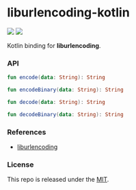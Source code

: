# liburlencoding-kotlin

[![](https://img.shields.io/github/v/tag/thechampagne/liburlencoding-kotlin?label=version)](https://github.com/thechampagne/liburlencoding-kotlin/releases/latest) [![](https://img.shields.io/github/license/thechampagne/liburlencoding-kotlin)](https://github.com/thechampagne/liburlencoding-kotlin/blob/main/LICENSE)

Kotlin binding for **liburlencoding**.

### API

```kotlin
fun encode(data: String): String

fun encodeBinary(data: String): String

fun decode(data: String): String

fun decodeBinary(data: String): String
```

### References
 - [liburlencoding](https://github.com/thechampagne/liburlencoding)

### License

This repo is released under the [MIT](https://github.com/thechampagne/liburlencoding-kotlin/blob/main/LICENSE).
